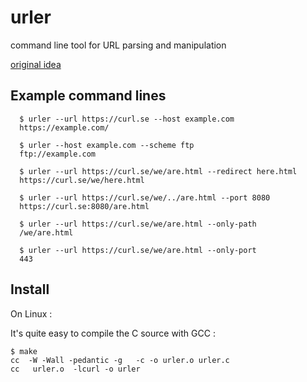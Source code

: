 # urler
command line tool for URL parsing and manipulation

[original idea](https://curl.se/mail/archive-2023-03/0030.html)

## Example command lines

~~~
  $ urler --url https://curl.se --host example.com
  https://example.com/

  $ urler --host example.com --scheme ftp
  ftp://example.com

  $ urler --url https://curl.se/we/are.html --redirect here.html
  https://curl.se/we/here.html

  $ urler --url https://curl.se/we/../are.html --port 8080
  https://curl.se:8080/are.html

  $ urler --url https://curl.se/we/are.html --only-path
  /we/are.html

  $ urler --url https://curl.se/we/are.html --only-port
  443
~~~

## Install

On Linux :

It's quite easy to compile the C source with GCC :

```
$ make
cc  -W -Wall -pedantic -g   -c -o urler.o urler.c
cc   urler.o  -lcurl -o urler
```
